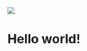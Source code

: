 ![](https://user-images.githubusercontent.com/70109524/111499338-9cd7f000-8721-11eb-8694-de5afdc95d5f.png)



# Hello world! 



